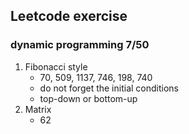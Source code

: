 ## Leetcode exercise

### dynamic programming 7/50

1. Fibonacci style
	* 70, 509, 1137, 746, 198, 740
	* do not forget the initial conditions
	* top-down or bottom-up
1. Matrix
	* 62
